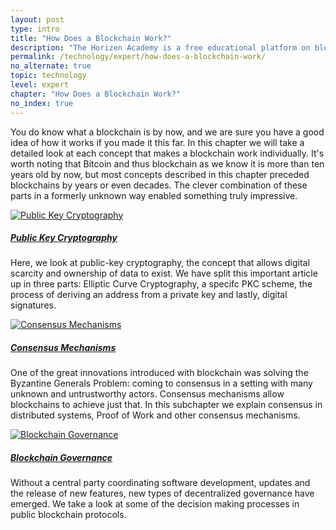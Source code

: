 ```yaml
---
layout: post
type: intro
title: "How Does a Blockchain Work?"
description: "The Horizen Academy is a free educational platform on blockchain technology, cryptocurrency, and privacy. This chapter is is not available yet. We add content frequently, sign up for our newsletter for notifications when it's released."
permalink: /technology/expert/how-does-a-blockchain-work/
no_alternate: true
topic: technology
level: expert
chapter: "How Does a Blockchain Work?"
no_index: true
---
```


You do know what a blockchain is by now, and we are sure you have a good idea of how it works if you made it this far. In this chapter we will take a detailed look at each concept that makes a blockchain work individually. It's worth noting that Bitcoin and thus blockchain as we know it is more than ten years old by now, but most concepts described in this chapter preceded blockchains by years or even decades. The clever combination of these parts in a formerly unknown way enabled something truly impressive.

<div class="row mt-5">
    <div class="col-md-3">
        <a href="{{ site.baseurl }}{% post_url /technology/expert/2022-02-04-0-public-key-cryptography %}">
            <img src="{{site.baseurl}}/assets/post_files/technology/expert/2.0-how-does-it-work/pkc.svg" alt="Public Key Cryptography" />
        </a>
    </div>
    <div class="col-md-9">
        <a class="font-weight-bold" href="{{ site.baseurl }}{% post_url /technology/expert/2022-02-04-0-public-key-cryptography %}"><h5 class="intro-article-title">Public Key Cryptography</h5></a>
        <p class="mb-1">
            Here, we look at public-key cryptography, the concept that allows digital scarcity and ownership of data to exist. We have split this important article up in three parts: Elliptic Curve Cryptography, a specifc PKC scheme, the process of deriving an address from a private key and lastly, digital signatures.
        </p>
    </div>
</div>

<div class="row mt-5">
    <div class="col-md-3">
        <a href="{{ site.baseurl }}{% post_url /technology/expert/2022-02-05-0-consensus-mechanisms %}">
            <img src="{{site.baseurl}}/assets/post_files/technology/expert/2.0-how-does-it-work/consensus_4.svg" alt="Consensus Mechanisms" />
        </a>
    </div>
    <div class="col-md-9">
        <a class="font-weight-bold" href="{{ site.baseurl }}{% post_url /technology/expert/2022-02-05-0-consensus-mechanisms %}"><h5 class="intro-article-title">Consensus Mechanisms</h5></a>
        <p class="mb-1">
            One of the great innovations introduced with blockchain was solving the Byzantine Generals Problem: coming to consensus in a setting with many unknown and untrustworthy actors. Consensus mechanisms allow blockchains to achieve just that. In this subchapter we explain consensus in distributed systems, Proof of Work and other consensus mechanisms.
        </p>
    </div>
</div>

<div class="row mt-5">
    <div class="col-md-3">
        <a href="{{ site.baseurl }}{% post_url /technology/expert/2022-02-08-blockchain-governance %}">
            <img src="{{site.baseurl}}/assets/post_files/technology/expert/2.0-how-does-it-work/governance_7.svg" alt="Blockchain Governance" />
        </a>
    </div>
    <div class="col-md-9">
        <a class="font-weight-bold" href="{{ site.baseurl }}{% post_url /technology/expert/2022-02-08-blockchain-governance %}"><h5 class="intro-article-title">Blockchain Governance</h5></a>
        <p class="mb-1">
            Without a central party coordinating software development, updates and the release of new features, new types of decentralized governance have emerged. We take a look at some of the decision making processes in public blockchain protocols.
        </p>
    </div>
</div>
